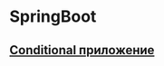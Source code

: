 # SpringBoot
## [Conditional приложение](https://github.com/VioK0709/SpringBoot_Conditional/tree/main/src/main/java/ru/netology/springboot)
